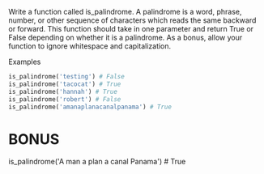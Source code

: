 Write a function called is_palindrome. A palindrome is a word, phrase, number, or other sequence of characters which reads the same backward or forward. This function should take in one parameter and return True or False depending on whether it is a palindrome. As a bonus, allow your function to ignore whitespace and capitalization.

Examples

```py
is_palindrome('testing') # False
is_palindrome('tacocat') # True
is_palindrome('hannah') # True
is_palindrome('robert') # False
is_palindrome('amanaplanacanalpanama') # True
```

# BONUS

is_palindrome('A man a plan a canal Panama') # True
